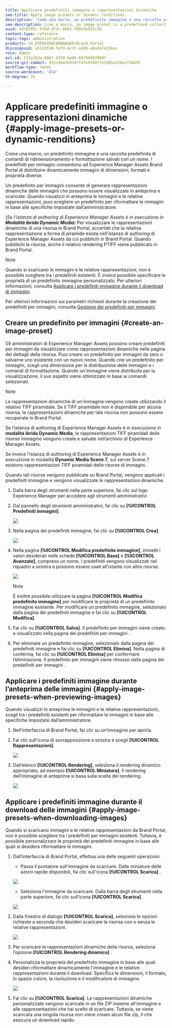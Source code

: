 ```yaml
---
title: Applicare predefiniti immagine o rappresentazioni dinamiche
seo-title: Apply image presets or dynamic renditions
description: 'Come una macro, un predefinito immagine è una raccolta predefinita di comandi di ridimensionamento e formattazione salvati con un nome. I predefiniti per immagini consentono ad Experience Manager Assets Brand Portal di distribuire dinamicamente immagini di dimensioni, formati e proprietà diverse. '
seo-description: Like a macro, an image preset is a predefined collection of sizing and formatting commands saved under a name. Image presets enable Experience Manager Assets Brand Portal to dynamically deliver images of different sizes, formats, and properties.
uuid: a3c8705c-5fbd-472c-8b61-f65b3e552c1b
content-type: reference
topic-tags: administration
products: SG_EXPERIENCEMANAGER/Brand_Portal
discoiquuid: a512dfa0-fef3-4c3f-a389-a0a3a7415bac
role: Admin
exl-id: 212a1b3a-686f-4250-be06-b679b6039887
source-git-commit: 955cd8afe939ff47e9f08f312505e230e2f38495
workflow-type: tm+mt
source-wordcount: '814'
ht-degree: 3%

---
```


# Applicare predefiniti immagine o rappresentazioni dinamiche {#apply-image-presets-or-dynamic-renditions}

Come una macro, un predefinito immagine è una raccolta predefinita di comandi di ridimensionamento e formattazione salvati con un nome. I predefiniti per immagini consentono ad Experience Manager Assets Brand Portal di distribuire dinamicamente immagini di dimensioni, formati e proprietà diverse.

Un predefinito per immagini consente di generare rappresentazioni dinamiche delle immagini che possono essere visualizzate in anteprima e scaricate. Quando visualizzi in anteprima le immagini e le relative rappresentazioni, puoi scegliere un predefinito per riformattare le immagini in base alle specifiche impostate dall’amministratore.

(*Se l’istanza di authoring di Experience Manager Assets è in esecuzione in **Modalità ibrida Dynamic Media***) Per visualizzare le rappresentazioni dinamiche di una risorsa in Brand Portal, accertati che la relativa rappresentazione a forma di piramide esista nell’istanza di authoring di Experience Manager Assets da cui pubblichi in Brand Portal. Quando pubblichi la risorsa, anche il relativo rendering PTIFF viene pubblicato in Brand Portal.

>[!NOTE]
>
>Quando si scaricano le immagini e le relative rappresentazioni, non è possibile scegliere tra i predefiniti esistenti. È invece possibile specificare le proprietà di un predefinito immagine personalizzato. Per ulteriori informazioni, consulta [Applicare i predefiniti immagine durante il download di immagini](../using/brand-portal-image-presets.md#main-pars-text-1403412644).


Per ulteriori informazioni sui parametri richiesti durante la creazione dei predefiniti per immagini, consulta [Gestione dei predefiniti per immagini](../using/brand-portal-image-presets.md).

## Creare un predefinito per immagini {#create-an-image-preset}

Gli amministratori di Experience Manager Assets possono creare predefiniti per immagini da visualizzare come rappresentazioni dinamiche nella pagina dei dettagli della risorsa. Puoi creare un predefinito per immagini da zero o salvarne uno esistente con un nuovo nome. Quando crei un predefinito per immagini, scegli una dimensione per la distribuzione delle immagini e i comandi di formattazione. Quando un&#39;immagine viene distribuita per la visualizzazione, il suo aspetto viene ottimizzato in base ai comandi selezionati.

>[!NOTE]
>
>Le rappresentazioni dinamiche di un&#39;immagine vengono create utilizzando il relativo TIFF piramidale. Se il TIFF piramidale non è disponibile per alcuna risorsa, le rappresentazioni dinamiche per tale risorsa non possono essere recuperate in Brand Portal.
>
>Se l’istanza di authoring di Experience Manager Assets è in esecuzione in **modalità ibrida Dynamic Media**, le rappresentazioni TIFF piramidali delle risorse immagine vengono create e salvate nell’archivio di Experience Manager Assets.
>
>Se invece l’istanza di authoring di Experience Manager Assets è in esecuzione in modalità **Dynamic Media Scene 7**, sul server Scene 7 esistono rappresentazioni TIFF piramidali delle risorse di immagini.
>
>Quando tali risorse vengono pubblicate su Brand Portal, vengono applicati i predefiniti immagine e vengono visualizzate le rappresentazioni dinamiche.


1. Dalla barra degli strumenti nella parte superiore, fai clic sul logo Experience Manager per accedere agli strumenti amministrativi.

1. Dal pannello degli strumenti amministrativi, fai clic su **[!UICONTROL Predefiniti immagini]**.

   ![](assets/admin-tools-panel-4.png)

1. Nella pagina dei predefiniti immagine, fai clic su **[!UICONTROL Crea]**.

   ![](assets/image_preset_homepage.png)

1. Nella pagina **[!UICONTROL Modifica predefinito immagine]**, immetti i valori desiderati nelle schede **[!UICONTROL Base]** e **[!UICONTROL Avanzate]**, compreso un nome. I predefiniti vengono visualizzati nel riquadro a sinistra e possono essere usati all’istante con altre risorse.

   ![](assets/image_preset_create.png)

   >[!NOTE]
   >
   >È inoltre possibile utilizzare la pagina **[!UICONTROL Modifica predefinito immagine]** per modificare le proprietà di un predefinito immagine esistente. Per modificare un predefinito immagine, selezionalo dalla pagina dei predefiniti immagine e fai clic su **[!UICONTROL Modifica]**.

1. Fai clic su **[!UICONTROL Salva]**. Il predefinito per immagini viene creato e visualizzato nella pagina dei predefiniti per immagini .
1. Per eliminare un predefinito immagine, selezionalo dalla pagina dei predefiniti immagine e fai clic su **[!UICONTROL Elimina]**. Nella pagina di conferma, fai clic su **[!UICONTROL Elimina]** per confermare l’eliminazione. Il predefinito per immagini viene rimosso dalla pagina dei predefiniti per immagini .

## Applicare i predefiniti immagine durante l’anteprima delle immagini  {#apply-image-presets-when-previewing-images}

Quando visualizzi in anteprima le immagini e le relative rappresentazioni, scegli tra i predefiniti esistenti per riformattare le immagini in base alle specifiche impostate dall’amministratore.

1. Nell’interfaccia di Brand Portal, fai clic su un’immagine per aprirla.
1. Fai clic sull&#39;icona di sovrapposizione a sinistra e scegli **[!UICONTROL Rappresentazioni]**.

   ![](assets/image-preset-previewrenditions.png)

1. Dall’elenco **[!UICONTROL Rendering]**, seleziona il rendering dinamico appropriato, ad esempio **[!UICONTROL Miniatura]**. Il rendering dell’immagine di anteprima si basa sulla scelta del rendering.

   ![](assets/image-preset-previewrenditionthumbnail.png)

## Applicare i predefiniti immagine durante il download delle immagini {#apply-image-presets-when-downloading-images}

Quando si scaricano immagini e le relative rappresentazioni da Brand Portal, non è possibile scegliere tra i predefiniti per immagini esistenti. Tuttavia, è possibile personalizzare le proprietà dei predefiniti immagine in base alle quali si desidera riformattare le immagini.

1. Dall’interfaccia di Brand Portal, effettua una delle seguenti operazioni:

   * Passa il puntatore sull&#39;immagine da scaricare. Dalle miniature delle azioni rapide disponibili, fai clic sull&#39;icona **[!UICONTROL Scarica]** .

   ![](assets/downloadsingleasset.png)

   * Seleziona l&#39;immagine da scaricare. Dalla barra degli strumenti nella parte superiore, fai clic sull&#39;icona **[!UICONTROL Scarica]** .

   ![](assets/downloadassets.png)

1. Dalla finestra di dialogo **[!UICONTROL Scarica]**, seleziona le opzioni richieste a seconda che desideri scaricare la risorsa con o senza le relative rappresentazioni.

   ![](assets/donload-assets-dialog.png)

1. Per scaricare le rappresentazioni dinamiche della risorsa, seleziona l’opzione **[!UICONTROL Rendering dinamico]** .
1. Personalizza le proprietà del predefinito immagine in base alle quali desideri riformattare dinamicamente l&#39;immagine e le relative rappresentazioni durante il download. Specifica le dimensioni, il formato, lo spazio colore, la risoluzione e il modificatore di immagine.

   ![](assets/dynamicrenditions.png)

1. Fai clic su **[!UICONTROL Scarica]**. Le rappresentazioni dinamiche personalizzate vengono scaricate in un file ZIP insieme all&#39;immagine e alle rappresentazioni che hai scelto di scaricare. Tuttavia, se viene scaricata una singola risorsa non viene creato alcun file zip, il che assicura un download rapido.
